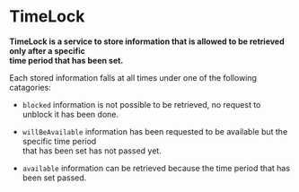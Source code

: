 # TimeLock

**TimeLock is a service to store information that is allowed to be retrieved only after a specific  
time period that has been set.**  
  
  

Each stored information falls at all times under one of the following catagories:  


- `blocked`  information is not possible to be retrieved, no request to unblock it has been done.

- `willBeAvailable`  information has been requested to be available but the specific time period  
that has been set has not passed yet.

- `available`  information can be retrieved because the time period that has been set passed.
